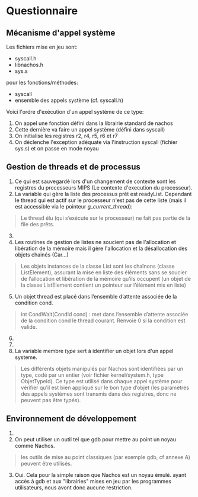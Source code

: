 # Questionnaire

## Mécanisme d'appel système

Les fichiers mise en jeu sont:

* syscall.h
* libnachos.h
* sys.s

pour les fonctions/méthodes:

* syscall
* ensemble des appels système (cf. syscall.h)

Voici l'ordre d'exécution d'un appel système de ce type:

1. On appel une fonction défini dans la librairie standard de nachos
2. Cette dernière va faire un appel système (défini dans syscall)
3. On initialise les registres r2, r4, r5, r6 et r7 
4. On déclenche l'exception adéquate via l'instruction syscall (fichier sys.s) et on passe en mode noyau

## Gestion de threads et de processus

1. Ce qui est sauvegardé lors d'un changement de contexte sont les registres du processeurs MIPS (Le contexte d'execution du processeur).
2. La variable qui gère la liste des processus prêt est readyList. Cependant le thread qui est actif sur le processeur n'est pas de cette liste (mais il est accessible via le pointeur *g_current_thread*):

> Le thread élu (qui s’exécute sur le processeur) ne fait pas partie de la file des prêts.

3.
4. Les routines de gestion de listes ne soucient pas de l'allocation et libération de la mémoire mais il gère l'allocation et la désallocation des objets chainés (Car...)

> Les objets
instances de la classe List sont les chaînons (classe ListElement), assurant la mise en liste des
éléments sans se soucier de l’allocation et libération de la mémoire qu’ils occupent (un objet
de la classe ListElement contient un pointeur sur l’élément mis en liste)

5. Un objet thread est placé dans l’ensemble d’attente associée de la condition
cond.

> int CondWait(CondId cond) : met dans l’ensemble d’attente associée de la condition
cond le thread courant. Renvoie 0 si la condition est valide.

6.
7.
8. La variable membre *type* sert à identifier un objet lors d'un appel systeme.

>Les différents objets manipulés par Nachos sont identifiées par un type, codé par un
entier (voir fichier kernel/system.h, type ObjetTypeId). Ce type est utilisé dans chaque appel
système pour vérifier qu’il est bien appliqué sur le bon type d’objet (les paramètres des appels
systèmes sont transmis dans des registres, donc ne peuvent pas être typés).

## Environnement de développement

1.
2. On peut utiliser un outil tel que gdb pour mettre au point un noyau comme Nachos.

>  les outils de mise au point classiques (par exemple gdb, cf annexe A) peuvent être utilisés.

3. Oui. Cela pour la simple raison que Nachos est un noyau émulé. ayant accès à gdb et aux "librairies" mises en jeu par les programmes utilisateurs, nous avont donc aucune restriction.
